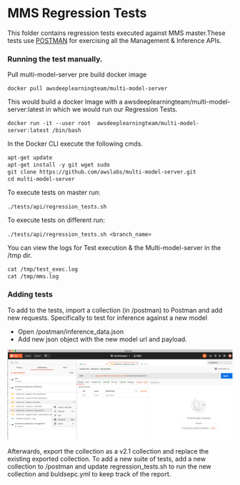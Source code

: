 # MMS Regression Tests

This folder contains regression tests executed against MMS master.These tests use [POSTMAN](https://www.postman.com/downloads/) for exercising all the Management & Inference APIs.

### Running the test manually.

Pull multi-model-server pre build docker image
```
docker pull awsdeeplearningteam/multi-model-server
```

This would build a docker Image with a awsdeeplearningteam/multi-model-server:latest in which we would run our Regression Tests.

```
docker run -it --user root  awsdeeplearningteam/multi-model-server:latest /bin/bash
```

In the Docker CLI execute the following cmds.

```
apt-get update 
apt-get install -y git wget sudo 
git clone https://github.com/awslabs/multi-model-server.git
cd multi-model-server
```
To execute tests on master run: 

`./tests/api/regression_tests.sh `

To execute tests on different run: 

`./tests/api/regression_tests.sh <branch_name>`


You can view the logs for Test execution & the Multi-model-server in the /tmp dir.

```
cat /tmp/test_exec.log
cat /tmp/mms.log 
```

### Adding tests

To add to the tests, import a collection (in /postman) to Postman and add new requests.
Specifically to test for inference against a new model
* Open /postman/inference_data.json
* Add new json object with the new model url and payload.

![POSTMAN UI](screenshot/postman.png)

Afterwards, export the collection as a v2.1 collection and replace the existing exported collection.
To add a new suite of tests, add a new collection to /postman and update regression_tests.sh to run the new collection and buldsepc.yml to keep track of the report.
